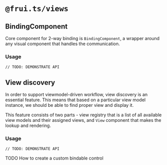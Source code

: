 # `@frui.ts/views`

## BindingComponent

Core component for 2-way binding is `BindingComponent`, a wrapper around any visual component that handles the communication.

### Usage

```
// TODO: DEMONSTRATE API
```

## View discovery

In order to support viewmodel-driven workflow, view discovery is an essential feature. This means that based on a particular view model instance, we should be able to find proper view and display it.

This feature consists of two parts - view registry that is a list of all available view models and their assigned views, and `View` component that makes the lookup and rendering.

### Usage

```
// TODO: DEMONSTRATE API
```

TODO How to create a custom bindable control
